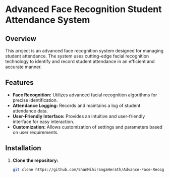 # Advanced Face Recognition Student Attendance System

## Overview

This project is an advanced face recognition system designed for managing student attendance. The system uses cutting-edge facial recognition technology to identify and record student attendance in an efficient and accurate manner.

## Features

- **Face Recognition:** Utilizes advanced facial recognition algorithms for precise identification.
- **Attendance Logging:** Records and maintains a log of student attendance data.
- **User-Friendly Interface:** Provides an intuitive and user-friendly interface for easy interaction.
- **Customization:** Allows customization of settings and parameters based on user requirements.

## Installation

1. **Clone the repository:**

   ```bash
   git clone https://github.com/ShanMihirangaHerath/Advance-Face-Recognition-Student-Attendance-System.git
